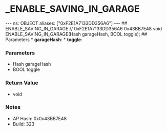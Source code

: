 # _ENABLE_SAVING_IN_GARAGE

--- ns: OBJECT aliases: ["0xF2E1A7133DD356A6"] --- ## ENABLE_SAVING_IN_GARAGE  // 0xF2E1A7133DD356A6 0x43BB7E48 void ENABLE_SAVING_IN_GARAGE(Hash garageHash, BOOL toggle);  ## Parameters * **garageHash**: * **toggle**:

### Parameters
* Hash garageHash
* BOOL toggle

### Return Value
* void

### Notes
* AP Hash: 0x0x43BB7E48
* Build: 323

